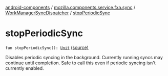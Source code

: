 [android-components](../../index.md) / [mozilla.components.service.fxa.sync](../index.md) / [WorkManagerSyncDispatcher](index.md) / [stopPeriodicSync](./stop-periodic-sync.md)

# stopPeriodicSync

`fun stopPeriodicSync(): `[`Unit`](https://kotlinlang.org/api/latest/jvm/stdlib/kotlin/-unit/index.html) [(source)](https://github.com/mozilla-mobile/android-components/blob/master/components/service/firefox-accounts/src/main/java/mozilla/components/service/fxa/sync/WorkManagerSyncManager.kt#L203)

Disables periodic syncing in the background. Currently running syncs may continue until completion.
Safe to call this even if periodic syncing isn't currently enabled.

